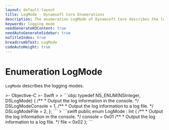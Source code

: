 ```yaml
---
layout: default-layout
title: LogMode - Dynamsoft Core Enumerations
description: The enumeration LogMode of Dynamsoft Core describes the logging mode of the library.
keywords: logging mode
needGenerateH3Content: true
needAutoGenerateSidebar: true
noTitleIndex: true
breadcrumbText: LogMode
codeAutoHeight: true
---
```


# Enumeration LogMode

`LogMode` describes the logging modes.

<div class="sample-code-prefix template2"></div>
   >- Objective-C
   >- Swift
   >
>
```objc
typedef NS_ENUM(NSInteger, DSLogMode)
{
    /**
     * Output the log information in the console.
     */
    DSLogModeConsole = 1,
    /**
     * Output the log information to a log file.
     */
    DSLogModeFile = 2,
};
```
>
```swift
public enum LogMode : Int
{
   /**
    * Output the log information in the console.
    */
   console = 0x01
   /**
    * Output the log information to a log file.
    */
   file = 0x02
};
```
